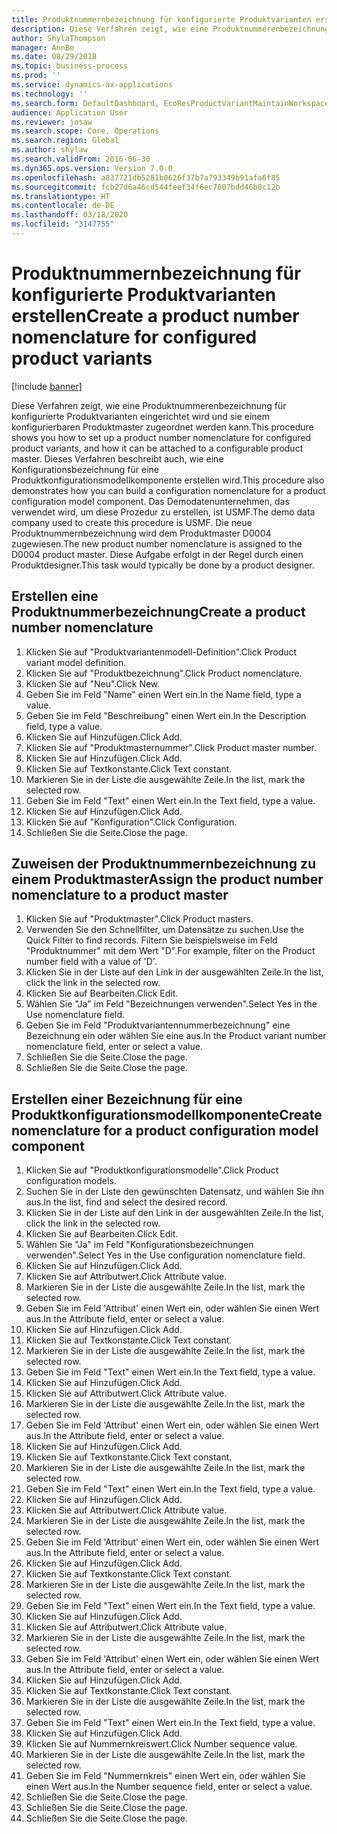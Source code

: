 ```yaml
---
title: Produktnummernbezeichnung für konfigurierte Produktvarianten erstellen
description: Diese Verfahren zeigt, wie eine Produktnummerenbezeichnung für konfigurierte Produktvarianten eingerichtet wird und sie einem konfigurierbaren Produktmaster zugeordnet werden kann.
author: ShylaThompson
manager: AnnBe
ms.date: 08/29/2018
ms.topic: business-process
ms.prod: ''
ms.service: dynamics-ax-applications
ms.technology: ''
ms.search.form: DefaultDashboard, EcoResProductVariantMaintainWorkspace, EcoResNomenclature, EcoResProductListPage, EcoResProductDetails, PCProductConfigurationModelListPage, PCProductConfigurationModelDetails
audience: Application User
ms.reviewer: josaw
ms.search.scope: Core, Operations
ms.search.region: Global
ms.author: shylaw
ms.search.validFrom: 2016-06-30
ms.dyn365.ops.version: Version 7.0.0
ms.openlocfilehash: a837721db5281b0626f37b7a793349b91afa6f85
ms.sourcegitcommit: fcb27d6a46cd544feef34f6ec7607bdd46b0c12b
ms.translationtype: HT
ms.contentlocale: de-DE
ms.lasthandoff: 03/18/2020
ms.locfileid: "3147755"
---
```

# <a name="create-a-product-number-nomenclature-for-configured-product-variants"></a><span data-ttu-id="7415e-103">Produktnummernbezeichnung für konfigurierte Produktvarianten erstellen</span><span class="sxs-lookup"><span data-stu-id="7415e-103">Create a product number nomenclature for configured product variants</span></span>

[!include [banner](../../includes/banner.md)]

<span data-ttu-id="7415e-104">Diese Verfahren zeigt, wie eine Produktnummerenbezeichnung für konfigurierte Produktvarianten eingerichtet wird und sie einem konfigurierbaren Produktmaster zugeordnet werden kann.</span><span class="sxs-lookup"><span data-stu-id="7415e-104">This procedure shows you how to set up a product number nomenclature for configured product variants, and how it can be attached to a configurable product master.</span></span> <span data-ttu-id="7415e-105">Dieses Verfahren beschreibt auch, wie eine Konfigurationsbezeichnung für eine Produktkonfigurationsmodellkomponente erstellen wird.</span><span class="sxs-lookup"><span data-stu-id="7415e-105">This procedure also demonstrates how you can build a configuration nomenclature for a product configuration model component.</span></span> <span data-ttu-id="7415e-106">Das Demodatenunternehmen, das verwendet wird, um diese Prozedur zu erstellen, ist USMF.</span><span class="sxs-lookup"><span data-stu-id="7415e-106">The demo data company used to create this procedure is USMF.</span></span> <span data-ttu-id="7415e-107">Die neue Produktnummernbezeichnung wird dem Produktmaster D0004 zugewiesen.</span><span class="sxs-lookup"><span data-stu-id="7415e-107">The new product number nomenclature is assigned to the D0004 product master.</span></span> <span data-ttu-id="7415e-108">Diese Aufgabe erfolgt in der Regel durch einen Produktdesigner.</span><span class="sxs-lookup"><span data-stu-id="7415e-108">This task would typically be done by a product designer.</span></span>


## <a name="create-a-product-number-nomenclature"></a><span data-ttu-id="7415e-109">Erstellen eine Produktnummerbezeichnung</span><span class="sxs-lookup"><span data-stu-id="7415e-109">Create a product number nomenclature</span></span>
1. <span data-ttu-id="7415e-110">Klicken Sie auf "Produktvariantenmodell-Definition".</span><span class="sxs-lookup"><span data-stu-id="7415e-110">Click Product variant model definition.</span></span>
2. <span data-ttu-id="7415e-111">Klicken Sie auf "Produktbezeichnung".</span><span class="sxs-lookup"><span data-stu-id="7415e-111">Click Product nomenclature.</span></span>
3. <span data-ttu-id="7415e-112">Klicken Sie auf "Neu".</span><span class="sxs-lookup"><span data-stu-id="7415e-112">Click New.</span></span>
4. <span data-ttu-id="7415e-113">Geben Sie im Feld "Name" einen Wert ein.</span><span class="sxs-lookup"><span data-stu-id="7415e-113">In the Name field, type a value.</span></span>
5. <span data-ttu-id="7415e-114">Geben Sie im Feld "Beschreibung" einen Wert ein.</span><span class="sxs-lookup"><span data-stu-id="7415e-114">In the Description field, type a value.</span></span>
6. <span data-ttu-id="7415e-115">Klicken Sie auf Hinzufügen.</span><span class="sxs-lookup"><span data-stu-id="7415e-115">Click Add.</span></span>
7. <span data-ttu-id="7415e-116">Klicken Sie auf "Produktmasternummer".</span><span class="sxs-lookup"><span data-stu-id="7415e-116">Click Product master number.</span></span>
8. <span data-ttu-id="7415e-117">Klicken Sie auf Hinzufügen.</span><span class="sxs-lookup"><span data-stu-id="7415e-117">Click Add.</span></span>
9. <span data-ttu-id="7415e-118">Klicken Sie auf Textkonstante.</span><span class="sxs-lookup"><span data-stu-id="7415e-118">Click Text constant.</span></span>
10. <span data-ttu-id="7415e-119">Markieren Sie in der Liste die ausgewählte Zeile.</span><span class="sxs-lookup"><span data-stu-id="7415e-119">In the list, mark the selected row.</span></span>
11. <span data-ttu-id="7415e-120">Geben Sie im Feld "Text" einen Wert ein.</span><span class="sxs-lookup"><span data-stu-id="7415e-120">In the Text field, type a value.</span></span>
12. <span data-ttu-id="7415e-121">Klicken Sie auf Hinzufügen.</span><span class="sxs-lookup"><span data-stu-id="7415e-121">Click Add.</span></span>
13. <span data-ttu-id="7415e-122">Klicken Sie auf "Konfiguration".</span><span class="sxs-lookup"><span data-stu-id="7415e-122">Click Configuration.</span></span>
14. <span data-ttu-id="7415e-123">Schließen Sie die Seite.</span><span class="sxs-lookup"><span data-stu-id="7415e-123">Close the page.</span></span>

## <a name="assign-the-product-number-nomenclature-to-a-product-master"></a><span data-ttu-id="7415e-124">Zuweisen der Produktnummernbezeichnung zu einem Produktmaster</span><span class="sxs-lookup"><span data-stu-id="7415e-124">Assign the product number nomenclature to a product master</span></span>
1. <span data-ttu-id="7415e-125">Klicken Sie auf "Produktmaster".</span><span class="sxs-lookup"><span data-stu-id="7415e-125">Click Product masters.</span></span>
2. <span data-ttu-id="7415e-126">Verwenden Sie den Schnellfilter, um Datensätze zu suchen.</span><span class="sxs-lookup"><span data-stu-id="7415e-126">Use the Quick Filter to find records.</span></span> <span data-ttu-id="7415e-127">Filtern Sie beispielsweise im Feld "Produktnummer" mit dem Wert "D".</span><span class="sxs-lookup"><span data-stu-id="7415e-127">For example, filter on the Product number field with a value of 'D'.</span></span>
3. <span data-ttu-id="7415e-128">Klicken Sie in der Liste auf den Link in der ausgewählten Zeile.</span><span class="sxs-lookup"><span data-stu-id="7415e-128">In the list, click the link in the selected row.</span></span>
4. <span data-ttu-id="7415e-129">Klicken Sie auf Bearbeiten.</span><span class="sxs-lookup"><span data-stu-id="7415e-129">Click Edit.</span></span>
5. <span data-ttu-id="7415e-130">Wählen Sie "Ja" im Feld "Bezeichnungen verwenden".</span><span class="sxs-lookup"><span data-stu-id="7415e-130">Select Yes in the Use nomenclature field.</span></span>
6. <span data-ttu-id="7415e-131">Geben Sie im Feld "Produktvariantennummerbezeichnung" eine Bezeichnung ein oder wählen Sie eine aus.</span><span class="sxs-lookup"><span data-stu-id="7415e-131">In the Product variant number nomenclature field, enter or select a value.</span></span>
7. <span data-ttu-id="7415e-132">Schließen Sie die Seite.</span><span class="sxs-lookup"><span data-stu-id="7415e-132">Close the page.</span></span>
8. <span data-ttu-id="7415e-133">Schließen Sie die Seite.</span><span class="sxs-lookup"><span data-stu-id="7415e-133">Close the page.</span></span>

## <a name="create-nomenclature-for-a-product-configuration-model-component"></a><span data-ttu-id="7415e-134">Erstellen einer Bezeichnung für eine Produktkonfigurationsmodellkomponente</span><span class="sxs-lookup"><span data-stu-id="7415e-134">Create nomenclature for a product configuration model component</span></span>
1. <span data-ttu-id="7415e-135">Klicken Sie auf "Produktkonfigurationsmodelle".</span><span class="sxs-lookup"><span data-stu-id="7415e-135">Click Product configuration models.</span></span>
2. <span data-ttu-id="7415e-136">Suchen Sie in der Liste den gewünschten Datensatz, und wählen Sie ihn aus.</span><span class="sxs-lookup"><span data-stu-id="7415e-136">In the list, find and select the desired record.</span></span>
3. <span data-ttu-id="7415e-137">Klicken Sie in der Liste auf den Link in der ausgewählten Zeile.</span><span class="sxs-lookup"><span data-stu-id="7415e-137">In the list, click the link in the selected row.</span></span>
4. <span data-ttu-id="7415e-138">Klicken Sie auf Bearbeiten.</span><span class="sxs-lookup"><span data-stu-id="7415e-138">Click Edit.</span></span>
5. <span data-ttu-id="7415e-139">Wählen Sie "Ja" im Feld "Konfigurationsbezeichnungen verwenden".</span><span class="sxs-lookup"><span data-stu-id="7415e-139">Select Yes in the Use configuration nomenclature field.</span></span>
6. <span data-ttu-id="7415e-140">Klicken Sie auf Hinzufügen.</span><span class="sxs-lookup"><span data-stu-id="7415e-140">Click Add.</span></span>
7. <span data-ttu-id="7415e-141">Klicken Sie auf Attributwert.</span><span class="sxs-lookup"><span data-stu-id="7415e-141">Click Attribute value.</span></span>
8. <span data-ttu-id="7415e-142">Markieren Sie in der Liste die ausgewählte Zeile.</span><span class="sxs-lookup"><span data-stu-id="7415e-142">In the list, mark the selected row.</span></span>
9. <span data-ttu-id="7415e-143">Geben Sie im Feld 'Attribut' einen Wert ein, oder wählen Sie einen Wert aus.</span><span class="sxs-lookup"><span data-stu-id="7415e-143">In the Attribute field, enter or select a value.</span></span>
10. <span data-ttu-id="7415e-144">Klicken Sie auf Hinzufügen.</span><span class="sxs-lookup"><span data-stu-id="7415e-144">Click Add.</span></span>
11. <span data-ttu-id="7415e-145">Klicken Sie auf Textkonstante.</span><span class="sxs-lookup"><span data-stu-id="7415e-145">Click Text constant.</span></span>
12. <span data-ttu-id="7415e-146">Markieren Sie in der Liste die ausgewählte Zeile.</span><span class="sxs-lookup"><span data-stu-id="7415e-146">In the list, mark the selected row.</span></span>
13. <span data-ttu-id="7415e-147">Geben Sie im Feld "Text" einen Wert ein.</span><span class="sxs-lookup"><span data-stu-id="7415e-147">In the Text field, type a value.</span></span>
14. <span data-ttu-id="7415e-148">Klicken Sie auf Hinzufügen.</span><span class="sxs-lookup"><span data-stu-id="7415e-148">Click Add.</span></span>
15. <span data-ttu-id="7415e-149">Klicken Sie auf Attributwert.</span><span class="sxs-lookup"><span data-stu-id="7415e-149">Click Attribute value.</span></span>
16. <span data-ttu-id="7415e-150">Markieren Sie in der Liste die ausgewählte Zeile.</span><span class="sxs-lookup"><span data-stu-id="7415e-150">In the list, mark the selected row.</span></span>
17. <span data-ttu-id="7415e-151">Geben Sie im Feld 'Attribut' einen Wert ein, oder wählen Sie einen Wert aus.</span><span class="sxs-lookup"><span data-stu-id="7415e-151">In the Attribute field, enter or select a value.</span></span>
18. <span data-ttu-id="7415e-152">Klicken Sie auf Hinzufügen.</span><span class="sxs-lookup"><span data-stu-id="7415e-152">Click Add.</span></span>
19. <span data-ttu-id="7415e-153">Klicken Sie auf Textkonstante.</span><span class="sxs-lookup"><span data-stu-id="7415e-153">Click Text constant.</span></span>
20. <span data-ttu-id="7415e-154">Markieren Sie in der Liste die ausgewählte Zeile.</span><span class="sxs-lookup"><span data-stu-id="7415e-154">In the list, mark the selected row.</span></span>
21. <span data-ttu-id="7415e-155">Geben Sie im Feld "Text" einen Wert ein.</span><span class="sxs-lookup"><span data-stu-id="7415e-155">In the Text field, type a value.</span></span>
22. <span data-ttu-id="7415e-156">Klicken Sie auf Hinzufügen.</span><span class="sxs-lookup"><span data-stu-id="7415e-156">Click Add.</span></span>
23. <span data-ttu-id="7415e-157">Klicken Sie auf Attributwert.</span><span class="sxs-lookup"><span data-stu-id="7415e-157">Click Attribute value.</span></span>
24. <span data-ttu-id="7415e-158">Markieren Sie in der Liste die ausgewählte Zeile.</span><span class="sxs-lookup"><span data-stu-id="7415e-158">In the list, mark the selected row.</span></span>
25. <span data-ttu-id="7415e-159">Geben Sie im Feld 'Attribut' einen Wert ein, oder wählen Sie einen Wert aus.</span><span class="sxs-lookup"><span data-stu-id="7415e-159">In the Attribute field, enter or select a value.</span></span>
26. <span data-ttu-id="7415e-160">Klicken Sie auf Hinzufügen.</span><span class="sxs-lookup"><span data-stu-id="7415e-160">Click Add.</span></span>
27. <span data-ttu-id="7415e-161">Klicken Sie auf Textkonstante.</span><span class="sxs-lookup"><span data-stu-id="7415e-161">Click Text constant.</span></span>
28. <span data-ttu-id="7415e-162">Markieren Sie in der Liste die ausgewählte Zeile.</span><span class="sxs-lookup"><span data-stu-id="7415e-162">In the list, mark the selected row.</span></span>
29. <span data-ttu-id="7415e-163">Geben Sie im Feld "Text" einen Wert ein.</span><span class="sxs-lookup"><span data-stu-id="7415e-163">In the Text field, type a value.</span></span>
30. <span data-ttu-id="7415e-164">Klicken Sie auf Hinzufügen.</span><span class="sxs-lookup"><span data-stu-id="7415e-164">Click Add.</span></span>
31. <span data-ttu-id="7415e-165">Klicken Sie auf Attributwert.</span><span class="sxs-lookup"><span data-stu-id="7415e-165">Click Attribute value.</span></span>
32. <span data-ttu-id="7415e-166">Markieren Sie in der Liste die ausgewählte Zeile.</span><span class="sxs-lookup"><span data-stu-id="7415e-166">In the list, mark the selected row.</span></span>
33. <span data-ttu-id="7415e-167">Geben Sie im Feld 'Attribut' einen Wert ein, oder wählen Sie einen Wert aus.</span><span class="sxs-lookup"><span data-stu-id="7415e-167">In the Attribute field, enter or select a value.</span></span>
34. <span data-ttu-id="7415e-168">Klicken Sie auf Hinzufügen.</span><span class="sxs-lookup"><span data-stu-id="7415e-168">Click Add.</span></span>
35. <span data-ttu-id="7415e-169">Klicken Sie auf Textkonstante.</span><span class="sxs-lookup"><span data-stu-id="7415e-169">Click Text constant.</span></span>
36. <span data-ttu-id="7415e-170">Markieren Sie in der Liste die ausgewählte Zeile.</span><span class="sxs-lookup"><span data-stu-id="7415e-170">In the list, mark the selected row.</span></span>
37. <span data-ttu-id="7415e-171">Geben Sie im Feld "Text" einen Wert ein.</span><span class="sxs-lookup"><span data-stu-id="7415e-171">In the Text field, type a value.</span></span>
38. <span data-ttu-id="7415e-172">Klicken Sie auf Hinzufügen.</span><span class="sxs-lookup"><span data-stu-id="7415e-172">Click Add.</span></span>
39. <span data-ttu-id="7415e-173">Klicken Sie auf Nummernkreiswert.</span><span class="sxs-lookup"><span data-stu-id="7415e-173">Click Number sequence value.</span></span>
40. <span data-ttu-id="7415e-174">Markieren Sie in der Liste die ausgewählte Zeile.</span><span class="sxs-lookup"><span data-stu-id="7415e-174">In the list, mark the selected row.</span></span>
41. <span data-ttu-id="7415e-175">Geben Sie im Feld "Nummernkreis" einen Wert ein, oder wählen Sie einen Wert aus.</span><span class="sxs-lookup"><span data-stu-id="7415e-175">In the Number sequence field, enter or select a value.</span></span>
42. <span data-ttu-id="7415e-176">Schließen Sie die Seite.</span><span class="sxs-lookup"><span data-stu-id="7415e-176">Close the page.</span></span>
43. <span data-ttu-id="7415e-177">Schließen Sie die Seite.</span><span class="sxs-lookup"><span data-stu-id="7415e-177">Close the page.</span></span>
44. <span data-ttu-id="7415e-178">Schließen Sie die Seite.</span><span class="sxs-lookup"><span data-stu-id="7415e-178">Close the page.</span></span>

